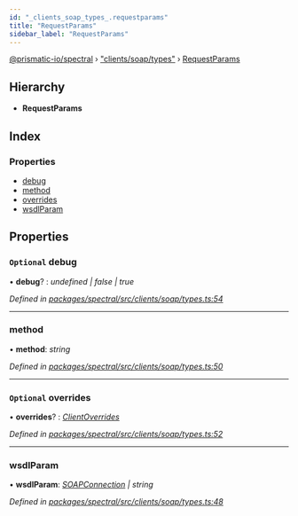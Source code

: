```yaml
---
id: "_clients_soap_types_.requestparams"
title: "RequestParams"
sidebar_label: "RequestParams"
---
```


[@prismatic-io/spectral](../index.md) › ["clients/soap/types"](../modules/_clients_soap_types_.md) › [RequestParams](_clients_soap_types_.requestparams.md)

## Hierarchy

* **RequestParams**

## Index

### Properties

* [debug](_clients_soap_types_.requestparams.md#optional-debug)
* [method](_clients_soap_types_.requestparams.md#method)
* [overrides](_clients_soap_types_.requestparams.md#optional-overrides)
* [wsdlParam](_clients_soap_types_.requestparams.md#wsdlparam)

## Properties

### `Optional` debug

• **debug**? : *undefined | false | true*

*Defined in [packages/spectral/src/clients/soap/types.ts:54](https://github.com/prismatic-io/spectral/blob/v7.6.2/packages/spectral/src/clients/soap/types.ts#L54)*

___

###  method

• **method**: *string*

*Defined in [packages/spectral/src/clients/soap/types.ts:50](https://github.com/prismatic-io/spectral/blob/v7.6.2/packages/spectral/src/clients/soap/types.ts#L50)*

___

### `Optional` overrides

• **overrides**? : *[ClientOverrides](_clients_soap_types_.clientoverrides.md)*

*Defined in [packages/spectral/src/clients/soap/types.ts:52](https://github.com/prismatic-io/spectral/blob/v7.6.2/packages/spectral/src/clients/soap/types.ts#L52)*

___

###  wsdlParam

• **wsdlParam**: *[SOAPConnection](_clients_soap_types_.soapconnection.md) | string*

*Defined in [packages/spectral/src/clients/soap/types.ts:48](https://github.com/prismatic-io/spectral/blob/v7.6.2/packages/spectral/src/clients/soap/types.ts#L48)*
